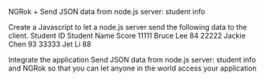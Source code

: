 NGRok + Send JSON data from node.js server: student info

Create a Javascript to let a node.js server send the following data to the client.
Student ID 	Student Name 	Score
11111 	Bruce Lee 	84
22222 	Jackie Chen 	93
33333 	Jet Li 	88 

Integrate the application Send JSON data from node.js server: student info and NGRok so that you can let anyone in the world access your application
